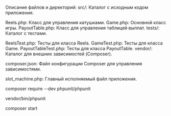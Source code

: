 Описание файлов и директорий:
src/: Каталог с исходным кодом приложения.

Reels.php: Класс для управления катушками.
Game.php: Основной класс игры.
PayoutTable.php: Класс для управления таблицей выплат.
tests/: Каталог с тестами.

ReelsTest.php: Тесты для класса Reels.
GameTest.php: Тесты для класса Game.
PayoutTableTest.php: Тесты для класса PayoutTable.
vendor/: Каталог для внешних зависимостей (Composer).

composer.json: Файл конфигурации Composer для управления зависимостями.

slot_machine.php: Главный исполняемый файл приложения.


composer require --dev phpunit/phpunit

vendor/bin/phpunit

composer start